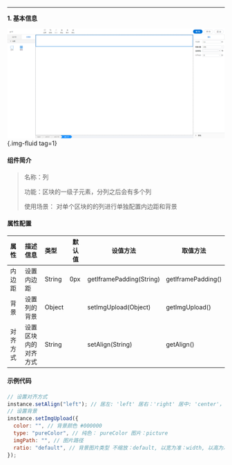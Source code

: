 <h2></h2>

---

**1\. 基本信息**

![列](../assets/img/col.png "列"){.img-fluid tag=1}

#### **组件简介**

> 名称：列
>
> 功能：区块的一级子元素，分列之后会有多个列
>
> 使用场景： 对单个区块的的列进行单独配置内边距和背景

#### **属性配置**

| 属性     | 描述信息             | 类型   | 默认值 | 设值方法                 | 取值方法           |
| :------- | :------------------- | :----- | ------ | ------------------------ | ------------------ |
| 内边距   | 设置内边距           | String | 0px    | getIframePadding(String) | getIframePadding() |
| 背景     | 设置列的背景         | Object |        | setImgUpload(Object)     | getImgUpload()     |
| 对齐方式 | 设置区块内的对齐方式 | String |        | setAlign(String)         | getAlign()         |

#### **示例代码**

```javascript
// 设置对齐方式
instance.setAlign("left"); // 居左: 'left' 居右：'right' 居中: 'center'， 无: 'null'
// 设置背景
instance.setImgUpload({
  color: "", // 背景颜色 #000000
  type: "pureColor", // 纯色： pureColor 图片：picture
  imgPath: "", // 图片路径
  ratio: "default", // 背景图片类型 不缩放：default, 以宽为准：width, 以高为准：height, 铺满：auto
});
```
